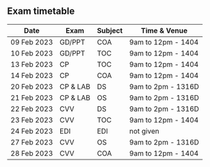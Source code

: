 ## Exam timetable

|Date|Exam|Subject|Time & Venue|
|--|--|--|--|
|09 Feb 2023|GD/PPT|COA|9am to 12pm - 1404|
|10 Feb 2023|GD/PPT|TOC|9am to 12pm - 1404|
|13 Feb 2023|CP|TOC|9am to 12pm - 1404|
|14 Feb 2023|CP|COA|9am to 12pm - 1404|
|20 Feb 2023|CP & LAB|DS|9am to 2pm - 1316D|
|21 Feb 2023|CP & LAB|OS|9am to 2pm - 1316D|
|22 Feb 2023|CVV|DS|9am to 2pm - 1316D|
|23 Feb 2023|CVV|TOC|9am to 12pm - 1404|
|24 Feb 2023|EDI|EDI|not given|
|27 Feb 2023|CVV|OS|9am to 2pm - 1316D|
|28 Feb 2023|CVV|COA|9am to 12pm - 1404|
